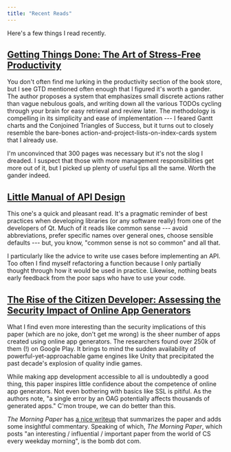 ```yaml
---
title: "Recent Reads"
---
```


Here's a few things I read recently.

## [Getting Things Done: The Art of Stress-Free Productivity](https://en.wikipedia.org/wiki/Getting_Things_Done)

You don't often find me lurking in the productivity section of the book store, but I see GTD mentioned often enough that I figured it's worth a gander. The author proposes a system that emphasizes small discrete actions rather than vague nebulous goals, and writing down all the various TODOs cycling through your brain for easy retrieval and review later. The methodology is compelling in its simplicity and ease of implementation --- I feared Gantt charts and the Conjoined Triangles of Success, but it turns out to closely resemble the bare-bones action-and-project-lists-on-index-cards system that I already use.

I'm unconvinced that 300 pages was necessary but it's not the slog I dreaded. I suspect that those with more management responsibilities get more out of it, but I picked up plenty of useful tips all the same. Worth the gander indeed.

## [Little Manual of API Design](https://github.com/papers-we-love/papers-we-love/blob/master/api_design/api-design.pdf)

This one's a quick and pleasant read. It's a pragmatic reminder of best practices when developing libraries (or any software really) from one of the developers of Qt. Much of it reads like common sense --- avoid abbreviations, prefer specific names over general ones, choose sensible defaults --- but, you know, "common sense is not so common" and all that.

I particularly like the advice to write use cases before implementing an API. Too often I find myself refactoring a function because I only partially thought through how it would be used in practice. Likewise, nothing beats early feedback from the poor saps who have to use your code.

## [The Rise of the Citizen Developer: Assessing the Security Impact of Online App Generators](https://saschafahl.de/papers/appgens2018.pdf)

What I find even more interesting than the security implications of this paper (which are no joke, don't get me wrong) is the sheer number of apps created using online app generators. The researchers found over 250k of them (!) on Google Play. It brings to mind the sudden availability of powerful-yet-approachable game engines like Unity that precipitated the past decade's explosion of quality indie games.

While making app development accessible to all is undoubtedly a good thing, this paper inspires little confidence about the competence of online app generators. Not even bothering with basics like SSL is pitiful. As the authors note, "a single error by an OAG potentially affects thousands of generated apps." C'mon troupe, we can do better than this.

*The Morning Paper* has [a nice writeup](https://blog.acolyer.org/2018/07/02/the-rise-of-the-citizen-developer-assessing-the-security-impact-of-online-app-generators/) that summarizes the paper and adds some insightful commentary. Speaking of which, *The Morning Paper*, which posts "an interesting / influential / important paper from the world of CS every weekday morning", is the bomb dot com.
